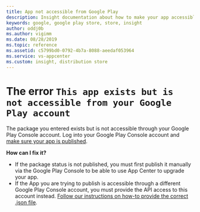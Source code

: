 ```yaml
---
title: App not accessible from Google Play
description: Insight documentation about how to make your app accessible for App Center
keywords: google, google play store, store, insight
author: oddj0b
ms.author: vigimm
ms.date: 08/28/2019
ms.topic: reference
ms.assetid: c5799bd0-0792-4b7a-8088-aeedaf053964
ms.service: vs-appcenter
ms.custom: insight, distribution store
---
```


# The error `This app exists but is not accessible from your Google Play account`

The package you entered exists but is not accessible through your Google Play Console account.
Log into your Google Play Console account and [make sure your app is published](https://play.google.com/apps/publish/ "Published apps").

**How can I fix it?**

* If the package status is not published, you must first publish it manually via the Google Play Console to be able to use App Center to upgrade your app.
* If the App you are trying to publish is accessible through a different Google Play Console account, you must provide the API access to this account instead.
[Follow our instructions on how-to provide the correct .json file](https://docs.microsoft.com/en-us/appcenter/distribution/stores/googleplay "Provide the .json file").
